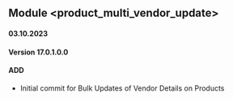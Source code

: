 ## Module <product_multi_vendor_update>

#### 03.10.2023
#### Version 17.0.1.0.0
#### ADD
- Initial commit for Bulk Updates of Vendor Details on Products
